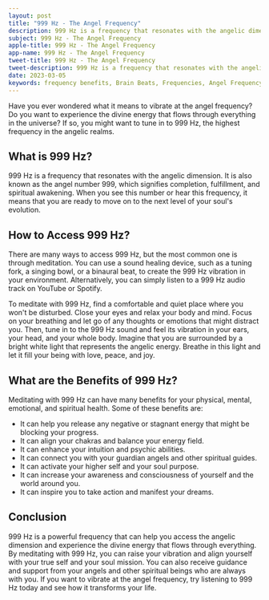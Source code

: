 ```yaml
---
layout: post
title: "999 Hz - The Angel Frequency"
description: 999 Hz is a frequency that resonates with the angelic dimension. It is also known as the angel number 999, which signifies completion, fulfillment, and spiritual awakening. 
subject: 999 Hz - The Angel Frequency
apple-title: 999 Hz - The Angel Frequency
app-name: 999 Hz - The Angel Frequency
tweet-title: 999 Hz - The Angel Frequency
tweet-description: 999 Hz is a frequency that resonates with the angelic dimension. It is also known as the angel number 999, which signifies completion, fulfillment, and spiritual awakening. 
date: 2023-03-05
keywords: frequency benefits, Brain Beats, Frequencies, Angel Frequency, 999 hz, Brain wave entrainment, sound therapy
---
```


Have you ever wondered what it means to vibrate at the angel frequency? Do you want to experience the divine energy that flows through everything in the universe? If so, you might want to tune in to 999 Hz, the highest frequency in the angelic realms.

## What is 999 Hz?

999 Hz is a frequency that resonates with the angelic dimension. It is also known as the angel number 999, which signifies completion, fulfillment, and spiritual awakening. When you see this number or hear this frequency, it means that you are ready to move on to the next level of your soul's evolution.

## How to Access 999 Hz?

There are many ways to access 999 Hz, but the most common one is through meditation. You can use a sound healing device, such as a tuning fork, a singing bowl, or a binaural beat, to create the 999 Hz vibration in your environment. Alternatively, you can simply listen to a 999 Hz audio track on YouTube or Spotify.

To meditate with 999 Hz, find a comfortable and quiet place where you won't be disturbed. Close your eyes and relax your body and mind. Focus on your breathing and let go of any thoughts or emotions that might distract you. Then, tune in to the 999 Hz sound and feel its vibration in your ears, your head, and your whole body. Imagine that you are surrounded by a bright white light that represents the angelic energy. Breathe in this light and let it fill your being with love, peace, and joy.

## What are the Benefits of 999 Hz?

Meditating with 999 Hz can have many benefits for your physical, mental, emotional, and spiritual health. Some of these benefits are:

- It can help you release any negative or stagnant energy that might be blocking your progress.
- It can align your chakras and balance your energy field.
- It can enhance your intuition and psychic abilities.
- It can connect you with your guardian angels and other spiritual guides.
- It can activate your higher self and your soul purpose.
- It can increase your awareness and consciousness of yourself and the world around you.
- It can inspire you to take action and manifest your dreams.

## Conclusion

999 Hz is a powerful frequency that can help you access the angelic dimension and experience the divine energy that flows through everything. By meditating with 999 Hz, you can raise your vibration and align yourself with your true self and your soul mission. You can also receive guidance and support from your angels and other spiritual beings who are always with you. If you want to vibrate at the angel frequency, try listening to 999 Hz today and see how it transforms your life.
